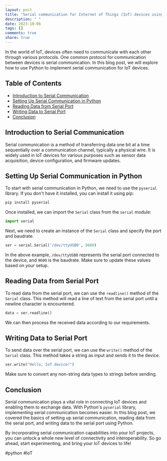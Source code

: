```yaml
---
layout: post
title: "Serial communication for Internet of Things (IoT) devices using Python"
description: " "
date: 2023-10-06
tags: []
comments: true
share: true
---
```


In the world of IoT, devices often need to communicate with each other through various protocols. One common protocol for communication between devices is serial communication. In this blog post, we will explore how to use Python to implement serial communication for IoT devices.

## Table of Contents
- [Introduction to Serial Communication](#introduction-to-serial-communication)
- [Setting Up Serial Communication in Python](#setting-up-serial-communication-in-python)
- [Reading Data from Serial Port](#reading-data-from-serial-port)
- [Writing Data to Serial Port](#writing-data-to-serial-port)
- [Conclusion](#conclusion)

## Introduction to Serial Communication

Serial communication is a method of transferring data one bit at a time sequentially over a communication channel, typically a physical wire. It is widely used in IoT devices for various purposes such as sensor data acquisition, device configuration, and firmware updates.

## Setting Up Serial Communication in Python

To start with serial communication in Python, we need to use the `pyserial` library. If you don't have it installed, you can install it using pip:

```python
pip install pyserial
```

Once installed, we can import the `Serial` class from the `serial` module:

```python
import serial
```

Next, we need to create an instance of the `Serial` class and specify the port and baudrate.

```python
ser = serial.Serial('/dev/ttyUSB0', 9600)
```

In the above example, `/dev/ttyUSB0` represents the serial port connected to the device, and `9600` is the baudrate. Make sure to update these values based on your setup.

## Reading Data from Serial Port

To read data from the serial port, we can use the `readline()` method of the `Serial` class. This method will read a line of text from the serial port until a newline character is encountered.

```python
data = ser.readline()
```

We can then process the received data according to our requirements.

## Writing Data to Serial Port

To send data over the serial port, we can use the `write()` method of the `Serial` class. This method takes a string as input and sends it to the device.

```python
ser.write("Hello, IoT device!")
```

Make sure to convert any non-string data types to strings before sending.

## Conclusion

Serial communication plays a vital role in connecting IoT devices and enabling them to exchange data. With Python's `pyserial` library, implementing serial communication becomes easier. In this blog post, we covered the basics of setting up serial communication, reading data from the serial port, and writing data to the serial port using Python.

By incorporating serial communication capabilities into your IoT projects, you can unlock a whole new level of connectivity and interoperability. So go ahead, start experimenting, and bring your IoT devices to life!

#python #IoT